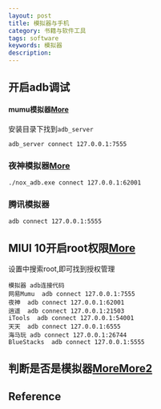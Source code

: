 ```yaml
---
layout: post
title: 模拟器与手机
category: 书籍与软件工具
tags: software
keywords: 模拟器
description: 
---
```


## 开启adb调试

#### mumu模拟器[More](https://blog.csdn.net/billy_chen_2013/article/details/80882644)

安装目录下找到`adb_server`
```
adb_server connect 127.0.0.1:7555
```

### 夜神模拟器[More](https://www.yeshen.com/faqs/H15tDZ6YW)

```
./nox_adb.exe connect 127.0.0.1:62001
```

### 腾讯模拟器

```
adb connect 127.0.0.1:5555
```

## MIUI 10开启root权限[More](http://api.bbs.miui.com/thread-12281379-1-1.html)

设置中搜索root,即可找到授权管理


```
模拟器	adb连接代码
网易Mumu	adb connect 127.0.0.1:7555
夜神	adb connect 127.0.0.1:62001
逍遥	adb connect 127.0.0.1:21503
iTools	adb connect 127.0.0.1:54001
天天	adb connect 127.0.0.1:6555
海马玩	adb connect 127.0.0.1:26744
BlueStacks	adb connect 127.0.0.1:5555
```

## 判断是否是模拟器[More](https://www.cnblogs.com/meteoric_cry/p/10913600.html)[More2](https://github.com/gingo/android-emulator-detector)

## Reference

